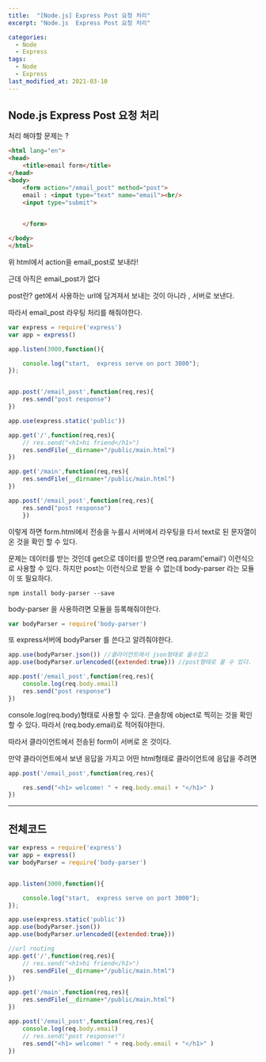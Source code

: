```yaml
---
title:  "[Node.js] Express Post 요청 처리"
excerpt: "Node.js  Express Post 요청 처리"

categories:
  - Node
  - Express
tags:
  - Node
  - Express
last_modified_at: 2021-03-10
---
```

## Node.js  Express Post 요청 처리

처리 해야할 문제는 ?

```html
<html lang="en">
<head>
    <title>email form</title>
</head>
<body>
    <form action="/email_post" method="post">
    email : <input type="text" name="email"><br/>
    <input type="submit">

    
    </form>

</body>
</html>
```

위 html에서 action을 email_post로 보내라! 

근데 아직은 email_post가 없다

post란? get에서 사용하는 url에 담겨져서 보내는 것이 아니라 , 서버로 보낸다.

따라서 email_post 라우팅 처리를 해줘야한다.



```javascript
var express = require('express')
var app = express()

app.listen(3000,function(){

    console.log("start,  express serve on port 3000");
});


app.post('/email_post',function(req,res){
    res.send("post response")
}) 

app.use(express.static('public'))

app.get('/',function(req,res){
    // res.send("<h1>hi friend</h1>")
    res.sendFile(__dirname+"/public/main.html")
})

app.get('/main',function(req,res){
    res.sendFile(__dirname+"/public/main.html")
})

app.post('/email_post',function(req,res){
    res.send("post response")
	}) 
```

이렇게 하면 form.html에서 전송을 누를시 
서버에서 라우팅을 타서 text로 된 문자열이 온 것을 확인 할 수 있다. 



문제는 데이터를 받는 것인데
get으로 데이터를 받으면 req.param('email') 이런식으로 사용할 수 있다.
하지만 post는 이런식으로 받을 수 없는데 body-parser 라는 모듈이 또 필요하다.



```
npm install body-parser --save
```



body-parser 을 사용하려면 모듈을 등록해줘야한다. 

```javascript
var bodyParser = require('body-parser')
```



또 express서버에 bodyParser 를 쓴다고 알려줘야한다.

```javascript
app.use(bodyParser.json()) //클라이언트에서 json형태로 올수있고
app.use(bodyParser.urlencoded({extended:true})) //post형태로 올 수 있다.
```



```javascript
app.post('/email_post',function(req,res){
    console.log(req.body.email)
    res.send("post response")
})
```

console.log(req.body)형태로 사용할 수 있다.
콘솔창에 object로 찍히는 것을 확인할 수 있다. 따라서 (req.body.email)로 적어줘야한다. 

따라서 클라이언트에서 전송된 form이 서버로 온 것이다. 



만약 클라이언트에서 보낸 응답을 가지고 어떤 html형태로 클라이언트에 응답을 주려면

```javascript
app.post('/email_post',function(req,res){

    res.send("<h1> welcome! " + req.body.email + "</h1>" )
})
```



------

## 전체코드

```javascript
var express = require('express')
var app = express()
var bodyParser = require('body-parser')


app.listen(3000,function(){

    console.log("start,  express serve on port 3000");
});

app.use(express.static('public'))
app.use(bodyParser.json())
app.use(bodyParser.urlencoded({extended:true}))

//url routing
app.get('/',function(req,res){
    // res.send("<h1>hi friend</h1>")
    res.sendFile(__dirname+"/public/main.html")
})

app.get('/main',function(req,res){
    res.sendFile(__dirname+"/public/main.html")
})

app.post('/email_post',function(req,res){
    console.log(req.body.email)
    // res.send("post response!")
    res.send("<h1> welcome! " + req.body.email + "</h1>" )
})

```

